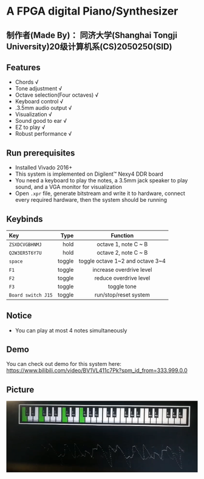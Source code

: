 # A FPGA digital Piano/Synthesizer
## 制作者(Made By)： 同济大学(Shanghai Tongji University)20级计算机系(CS)2050250(SID)
## Features
+ Chords √
+ Tone adjustment √
+ Octave selection(Four octaves) √
+ Keyboard control √
+ .3.5mm audio output √
+ Visualization √
+ Sound good to ear √
+ EZ to play √
+ Robust performance √
## Run prerequisites
+ Installed Vivado 2016+
+ This system is implemented on Digilent™ Nexy4 DDR board
+ You need a keyboard to play the notes, a 3.5mm jack speaker to play sound, and a VGA monitor for visualization
+ Open `.xpr` file, generate bitstream and write it to hardware, connect every required hardware, then the system should be running
## Keybinds
|Key|Type|Function|
| :-----| ----: | :----: |
|`ZSXDCVGBHNMJ`|hold|octave 1, note C ~ B|
|`Q2W3ER5T6Y7U`|hold|octave 2, note C ~ B|
|`space`|toggle|toggle octave 1\~2 and octave 3\~4|
|`F1`|toggle|increase overdrive level|
|`F2`|toggle|reduce overdrive level|
|`F3`|toggle|toggle tone|
|`Board switch J15`|toggle|run/stop/reset system|
## Notice
+ You can play at most 4 notes simultaneously
## Demo
You can check out demo for this system here: https://www.bilibili.com/video/BV1VL411c7Pk?spm_id_from=333.999.0.0
## Picture
![Picture](https://raw.githubusercontent.com/leo4048111/DigitalPiano/main/Picture/picture.png)

